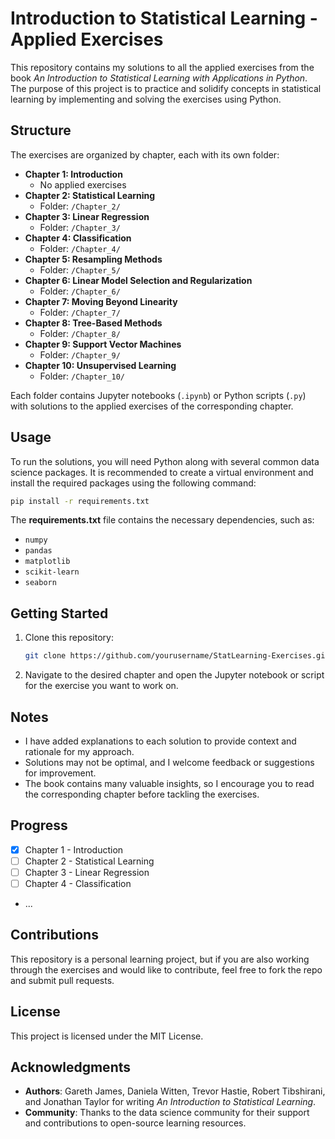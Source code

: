 # Introduction to Statistical Learning - Applied Exercises

This repository contains my solutions to all the applied exercises from the book *An Introduction to Statistical Learning with Applications in Python*. The purpose of this project is to practice and solidify concepts in statistical learning by implementing and solving the exercises using Python.

## Structure
The exercises are organized by chapter, each with its own folder:

- **Chapter 1: Introduction**
  - No applied exercises
- **Chapter 2: Statistical Learning**
  - Folder: `/Chapter_2/`
- **Chapter 3: Linear Regression**
  - Folder: `/Chapter_3/`
- **Chapter 4: Classification**
  - Folder: `/Chapter_4/`
- **Chapter 5: Resampling Methods**
  - Folder: `/Chapter_5/`
- **Chapter 6: Linear Model Selection and Regularization**
  - Folder: `/Chapter_6/`
- **Chapter 7: Moving Beyond Linearity**
  - Folder: `/Chapter_7/`
- **Chapter 8: Tree-Based Methods**
  - Folder: `/Chapter_8/`
- **Chapter 9: Support Vector Machines**
  - Folder: `/Chapter_9/`
- **Chapter 10: Unsupervised Learning**
  - Folder: `/Chapter_10/`

Each folder contains Jupyter notebooks (`.ipynb`) or Python scripts (`.py`) with solutions to the applied exercises of the corresponding chapter.

## Usage
To run the solutions, you will need Python along with several common data science packages. It is recommended to create a virtual environment and install the required packages using the following command:

```sh
pip install -r requirements.txt
```

The **requirements.txt** file contains the necessary dependencies, such as:
- `numpy`
- `pandas`
- `matplotlib`
- `scikit-learn`
- `seaborn`

## Getting Started
1. Clone this repository:
   ```sh
   git clone https://github.com/yourusername/StatLearning-Exercises.git
   ```
2. Navigate to the desired chapter and open the Jupyter notebook or script for the exercise you want to work on.

## Notes
- I have added explanations to each solution to provide context and rationale for my approach.
- Solutions may not be optimal, and I welcome feedback or suggestions for improvement.
- The book contains many valuable insights, so I encourage you to read the corresponding chapter before tackling the exercises.

## Progress
- [x] Chapter 1 - Introduction
- [ ] Chapter 2 - Statistical Learning
- [ ] Chapter 3 - Linear Regression
- [ ] Chapter 4 - Classification
- ...

## Contributions
This repository is a personal learning project, but if you are also working through the exercises and would like to contribute, feel free to fork the repo and submit pull requests.

## License
This project is licensed under the MIT License.

## Acknowledgments
- **Authors**: Gareth James, Daniela Witten, Trevor Hastie, Robert Tibshirani, and Jonathan Taylor for writing *An Introduction to Statistical Learning*.
- **Community**: Thanks to the data science community for their support and contributions to open-source learning resources.
